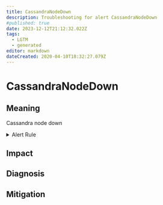 ```yaml
---
title: CassandraNodeDown
description: Troubleshooting for alert CassandraNodeDown
#published: true
date: 2023-12-12T21:12:32.022Z
tags: 
  - LGTM
  - generated
editor: markdown
dateCreated: 2020-04-10T18:32:27.079Z
---
```


# CassandraNodeDown

## Meaning
[//]: # "Short paragraph that explains what the alert means"
Cassandra node down

<details>
  <summary>Alert Rule</summary>

{{% rule "cassandra/criteo-cassandra-exporter.yml" "CassandraNodeDown" %}}

{{% comment %}}

```yaml
alert: CassandraNodeDown
expr: sum(cassandra_stats{name="org:apache:cassandra:net:failuredetector:downendpointcount"}) by (service,group,cluster,env) > 0
for: 0m
labels:
    severity: critical
annotations:
    summary: Cassandra node down (instance {{ $labels.instance }})
    description: |-
        Cassandra node down
          VALUE = {{ $value }}
          LABELS = {{ $labels }}
    runbook: https://github.com/srerun/prometheus-alerts/blob/main/content/runbooks/criteo-cassandra-exporter/CassandraNodeDown.md

```

{{% /comment %}}

</details>


## Impact
[//]: # "What could / will happen if the alert is not addressed"



## Diagnosis
[//]: # "Steps to take to identify the cause of the problem"



## Mitigation
[//]: # "The steps necessary to resolve the alert"
